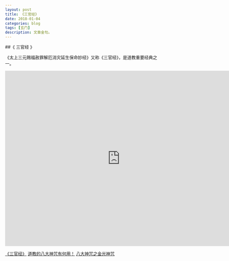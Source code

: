 ```yaml
---
layout: post
title: 《三官经》
date: 2018-01-04
categories: blog
tags: [玄门]
description: 文章金句。
---
```


##《 三官经 》

《太上三元赐福赦罪解厄消灾延生保命妙经》又称《三官经》，是道教重要经典之一。

<center><p><iframe id="b" class="b video_pc" src="https://static.hdslb.com/miniloader.swf?cid=10528329&aid=6473048" frameborder="0" width="750" height="572" allowfullscreen="true"></iframe></p>
</center>


[《三官经》](http://www.360doc.com/content/15/0907/17/8874353_497505224.shtml)
[道教的八大神咒有何用！](http://www.sohu.com/a/134317028_362743)
[八大神咒之金光神咒](https://tieba.baidu.com/p/3625652898?red_tag=3422214116)

